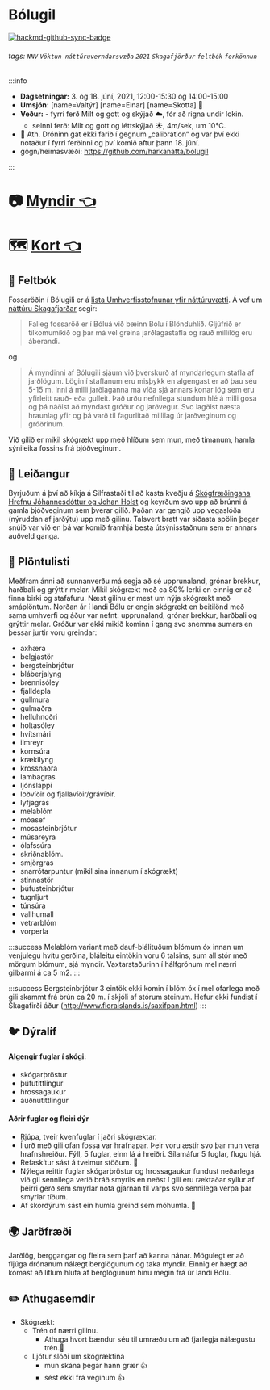 Bólugil
===


[![hackmd-github-sync-badge](https://hackmd.io/QFJXBOKvRm-LrDeoZuS11Q/badge)](https://hackmd.io/QFJXBOKvRm-LrDeoZuS11Q)

###### tags: `NNV` `Vöktun náttúruverndarsvæða` `2021` `Skagafjörður` `feltbók` `forkönnun`

:::info
- **Dagsetningar:** 3. og 18. júní, 2021, 12:00-15:30 og 14:00-15:00
- **Umsjón:**
[name=Valtýr]
[name=Einar]
[name=Skotta] :pig2:
- **Veður:** - fyrri ferð Milt og gott og skýjað :cloud:, fór að rigna undir lokin.
    - seinni ferð: Milt og gott og léttskýjað :sunny:, 4m/sek, um 10°C.
- :memo: Ath. Dróninn gat ekki farið í gegnum „calibration“ og var því ekki notaður í fyrri ferðinni og því komið aftur þann 18. júní.
- gögn/heimasvæði: https://github.com/harkanatta/bolugil

:::

# :camera: [Myndir :point_left:](https://hackmd.io/@Valtyr/BkN9mALc_#/) 
# :world_map: [Kort :point_left:](https://harkanatta.github.io/bolugil/) 
## :notebook:  Feltbók
Fossaröðin í Bólugili er á [lista Umhverfisstofnunar yfir náttúruvætti](https://ust.is/nattura/natturuverndarsvaedi/natturuminjaskra/nordvesturland/). Á vef um [náttúru Skagafjarðar](http://natturaskagafjardar.is/?s=b%C3%B3lugil) segir: 
> Falleg fossaröð er í Bóluá við bæinn Bólu í Blönduhlíð. Gljúfrið er tilkomumikið og þar má vel greina jarðlagastafla og rauð millilög eru áberandi.

og

> Á myndinni af Bólugili sjáum við þverskurð af myndarlegum stafla af jarðlögum. Lögin í staflanum eru misþykk en algengast er að þau séu 5-15 m. Inni á milli jarðlaganna má víða sjá annars konar lög sem eru yfirleitt rauð- eða gulleit. Það urðu nefnilega stundum hlé á milli gosa og þá náðist að myndast gróður og jarðvegur. Svo lagðist næsta hraunlag yfir og þá varð til fagurlitað millilag úr jarðveginum og gróðrinum.

Við gilið er mikil skógrækt upp með hlíðum sem mun, með tímanum, hamla sýnileika fossins frá þjóðveginum.

:running: Leiðangur
---
Byrjuðum á því að kíkja á Silfrastaði til að kasta kveðju á [Skógfræðingana Hrefnu Jóhannesdóttur og Johan Holst](https://www.skogur.is/is/um-skograektina/frettir-og-vidburdir/frettir-og-pistlar/skogarbaendur-a-silfrastodum) og keyrðum svo upp að brúnni á gamla þjóðveginum sem þverar gilið. Þaðan var gengið upp vegaslóða (nýruddan af jarðýtu) upp með gilinu. Talsvert bratt var síðasta spölin þegar snúið var við en þá var komið framhjá besta útsýnisstaðnum sem er annars auðveld ganga.

:herb: Plöntulisti
---
Meðfram ánni að sunnanverðu má segja að sé upprunaland, grónar brekkur, harðbali og grýttir melar. Mikil skógrækt með ca 80% lerki en einnig er að finna birki og stafafuru. Næst gilinu er mest um nýja skógrækt með smáplöntum. Norðan ár í landi Bólu er engin skógrækt en beitilönd með sama umhverfi og áður var nefnt: upprunaland, grónar brekkur, harðbali og grýttir melar.  Gróður var ekki mikið kominn í gang svo snemma sumars en þessar jurtir voru greindar:

- axhæra
- belgjastör
- bergsteinbrjótur
- bláberjalyng
- brennisóley
- fjalldepla
- gullmura
- gulmaðra
- helluhnoðri
- holtasóley
- hvítsmári
- ilmreyr
- kornsúra
- krækilyng
- krossnaðra
- lambagras
- ljónslappi
- loðvíðir og fjallavíðir/grávíðir.
- lyfjagras
- melablóm
- móasef
- mosasteinbrjótur
- músareyra
- ólafssúra
- skriðnablóm.
- smjörgras
- snarrótarpuntur (mikil sina innanum í skógrækt)
- stinnastör
- þúfusteinbrjótur
- tugnljurt
- túnsúra
- vallhumall
- vetrarblóm
- vorperla

:::success
Melablóm variant með dauf-blálituðum blómum óx innan um venjulegu hvítu gerðina, bláleitu eintökin voru 6 talsins, sum all stór með mörgum blómum, sjá myndir.  Vaxtarstaðurinn í hálfgrónum mel nærri gilbarmi á ca 5 m2.
:::

:::success
Bergsteinbrjótur 3 eintök ekki komin í blóm óx í mel ofarlega með gili skammt frá brún ca 20 m. í skjóli af stórum steinum. Hefur ekki fundist í Skagafirði áður (http://www.floraislands.is/saxifpan.html)
:::

:bird: Dýralíf
---
#### Algengir fuglar í skógi:
- skógarþröstur
- þúfutittlingur 
- hrossagaukur 
- auðnutittlingur
 
#### Aðrir fuglar og fleiri dýr
- Rjúpa, tveir kvenfuglar í jaðri skógræktar. 
- Í urð með gili ofan fossa var hrafnapar. Þeir voru æstir svo þar mun vera hrafnshreiður. Fýll, 5 fuglar, einn lá á hreiðri. Sílamáfur 5 fuglar, flugu hjá.
- Refaskítur sást á tveimur stöðum. :poop: 
- Nýlega reittir fuglar skógarþröstur og hrossagaukur fundust neðarlega við gil sennilega verið bráð smyrils en neðst í gili eru ræktaðar syllur af þeirri gerð sem smyrlar nota gjarnan til varps svo sennilega verpa þar smyrlar tíðum.
- Af skordýrum sást ein humla greind sem móhumla. :bee: 

:earth_africa: Jarðfræði
---
Jarðlög, berggangar og fleira sem þarf að kanna nánar. Mögulegt er að fljúga drónanum nálægt berglögunum og taka myndir. Einnig er hægt að komast að litlum hluta af berglögunum hinu megin frá úr landi Bólu.

:pencil2: Athugasemdir
---
- Skógrækt:
    -  Trén of nærri gilinu.
        - Athuga hvort bændur séu til umræðu um að fjarlegja nálægustu trén.:pray:
    - Ljótur slóði um skógræktina 
        - mun skána þegar hann grær :thumbsup:
        - sést ekki frá veginum :thumbsup:



